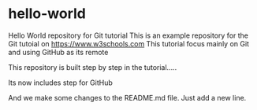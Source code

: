 # hello-world
Hello World repository for Git tutorial
This is an example repository for the Git tutoial on https://www.w3schools.com
This tutorial focus mainly on Git and using GitHub as its remote

This repository is built step by step in the tutorial.....

Its now includes step for GitHub

And we make some changes to the README.md file. Just add a new line.
